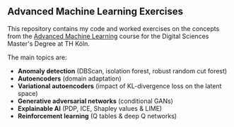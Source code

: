 ## Advanced Machine Learning Exercises

This repository contains my code and worked exercises on the concepts from the [Advanced Machine Learning](https://digital-sciences.de/en/modules/advanced-machine-learning/) course for the Digital Sciences Master's Degree at TH Köln.

The main topics are:  
* **Anomaly detection** (DBScan, isolation forest, robust random cut forest)
* **Autoencoders** (domain adaptation)
* **Variational autoencoders** (impact of KL-divergence loss on the latent space)
* **Generative adversarial networks** (conditional GANs)
* **Explainable AI** (PDP, ICE, Shapley values & LIME)
* **Reinforcement learning** (Q tables & deep Q networks)

